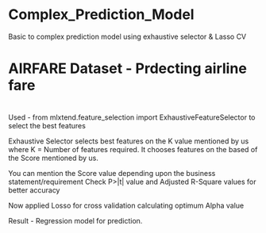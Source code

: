 # Complex_Prediction_Model
Basic to complex prediction model using exhaustive selector &amp; Lasso CV 

# AIRFARE Dataset - Prdecting airline fare
# 
# 

Used - from mlxtend.feature_selection import ExhaustiveFeatureSelector to select the best features

Exhaustive Selector selects best features on the K value mentioned by us where K = Number of features required.
It chooses features on the based of the Score mentioned by us.

You can mention the Score value depending upon the business statement/requirement
Check P>|t| value and Adjusted R-Square values for better accuracy

Now applied Losso for cross validation calculating optimum Alpha value

Result - Regression model for prediction.



